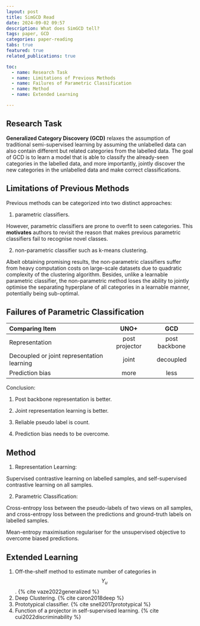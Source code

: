 ```yaml
---
layout: post
title: SimGCD Read
date: 2024-09-02 09:57
description: What does SimGCD tell?
tags: paper, GCD
categories: paper-reading
tabs: true
featured: true
related_publications: true

toc:
  - name: Research Task
  - name: Limitations of Previous Methods
  - name: Failures of Parametric Classification
  - name: Method
  - name: Extended Learning

---
```



## Research Task

**Generalized Category Discovery (GCD)** relaxes the assumption of traditional semi-supervised learning by assuming the unlabelled data can also contain different but related categories from the labelled data. The goal of GCD is to learn a model that is able to classify the already-seen categories in the labelled data, and more importantly, jointly discover the new categories in the unlabelled data and make correct classifications.

## Limitations of Previous Methods

Previous methods can be categorized into two distinct approaches:

1) parametric classifiers.

However, parametric classifiers are prone to overfit to seen categories.
This **motivates** authors to revisit the reason that makes previous parametric classifiers fail to recognise novel classes.

2) non-parametric classifier such as k-means clustering.

Albeit obtaining promising results, the non-parametric classifiers suffer from heavy computation costs on large-scale datasets due to quadratic complexity of the clustering algorithm.
Besides, unlike a learnable parametric classifier, the non-parametric method loses the ability to jointly optimise the separating hyperplane of all categories in a learnable manner, potentially being sub-optimal.

## Failures of Parametric Classification

| Comparing Item | UNO+ | GCD |
| :----------- | :------------: | :------------: |
| Representation | post projector | post backbone |
| Decoupled or joint representation learning | joint | decoupled |
| Prediction bias | more | less |

Conclusion:

1) Post backbone representation is better.

2) Joint representation learning is better.

3) Reliable pseudo label is count.

4) Prediction bias needs to be overcome.

## Method

1) Representation Learning:

Supervised contrastive learning on labelled samples, and self-supervised contrastive learning on all samples.

2) Parametric Classification:

Cross-entropy loss between the pseudo-labels of two views on all samples, and cross-entropy loss between the predictions and ground-truth labels on labelled samples.

Mean-entropy maximisation regulariser for the unsupervised objective to overcome biased predictions.

## Extended Learning
1. Off-the-shelf method to estimate number of categories in $$ Y_u $$. {% cite vaze2022generalized %}
2. Deep Clustering. {% cite caron2018deep %}
3. Prototypical classifier. {% cite snell2017prototypical %}
4. Function of a projector in self-supervised learning. {% cite cui2022discriminability %}